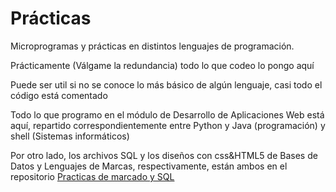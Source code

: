 # Prácticas
Microprogramas y prácticas en distintos lenguajes de programación.

Prácticamente (Válgame la redundancia) todo lo que codeo lo pongo aquí

Puede ser util si no se conoce lo más básico de algún lenguaje,
casi todo el código está comentado

Todo lo que programo en el módulo de Desarrollo de Aplicaciones Web está aquí, repartido
correspondientemente entre Python y Java (programación) y shell (Sistemas informáticos)

Por otro lado, los archivos SQL y los diseños con css&HTML5 de Bases de Datos y Lenguajes de Marcas, 
respectivamente, están ambos en el repositorio [Practicas de marcado y SQL](https://github.com/Sellsword9/Practicas_Markup-SQL) 
